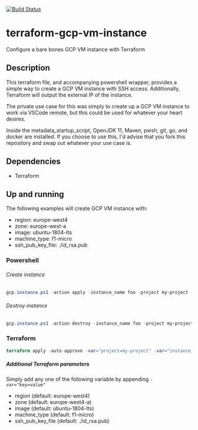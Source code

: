 [![Build Status](https://travis-ci.org/luksi1/terraform-gcp-vm-instance.svg?branch=master)](https://travis-ci.org/luksi1/terraform-gcp-vm-instance)

# terraform-gcp-vm-instance
Configure a bare bones GCP VM instance with Terraform

## Description
This terraform file, and accompanying powershell wrapper, provides a simple way to create a GCP VM instance with SSH access. Additionally, Terraform will output the external IP of the instance.

The private use case for this was simply to create up a GCP VM instance to work via VSCode remote, but this could be used for whatever your heart desires.

Inside the metadata_startup_script, OpenJDK 11, Maven, pwsh, git, go, and docker are installed. If you choose to use this, I'd advise that you fork this repository and swap out whatever your use case is.

## Dependencies
- Terraform

## Up and running
The following examples will create GCP VM instance with:

- region: europe-west4
- zone: europe-west-a
- image: ubuntu-1804-lts
- machine_type: f1-micro
- ssh_pub_key_file: ./id_rsa.pub

### Powershell

###### Create instance
```powershell
gcp.instance.ps1 -action apply -instance_name foo -project my-project -credentials_file secrets/my.json
```

###### Destroy instance
```powershell
gcp.instance.ps1 -action destroy -instance_name foo -project my-project -credentials_file secrets/my.json
```

### Terraform
```terraform
terraform apply -auto-approve -var="project=my-project" -var="instance_name=foo" -var="credentials_file=./secrets/my.json"
```

##### Additional Terraform parameters
Simply add any one of the following variable by appending `-var="key=value"`

- region (default: europe-west4)
- zone (default: europe-west4-a)
- image (default: ubuntu-1804-lts)
- machine_type (default: f1-micro)
- ssh_pub_key_file (default: ./id_rsa.pub)
